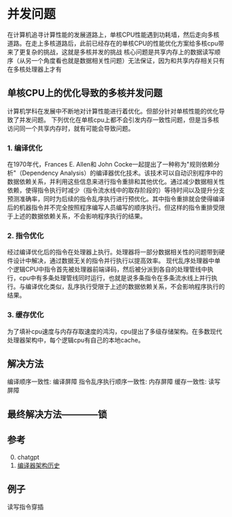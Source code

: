 # 并发问题
在计算机追寻计算性能的发展道路上，单核CPU性能遇到功耗墙，然后走向多核道路。在走上多核道路后，此前已经存在的单核CPU的性能优化方案给多核cpu带来了更复杂的挑战，这就是多核并发的挑战
核心问题是共享内存上的数据读写顺序（从另一个角度看也就是数据相关性问题）无法保证，因为和共享内存相关只有在多核处理器上才有
## 单核CPU上的优化导致的多核并发问题
计算机学科在发展中不断地对计算性能进行着优化。但部分针对单核性能的优化导致了并发问题。
下列优化在单核cpu上都不会引发内存一致性问题，但是当多核访问同一个共享内存时，就有可能会导致问题。
### 1. 编译优化
在1970年代，Frances E. Allen和 John Cocke一起提出了一种称为"规则依赖分析"（Dependency Analysis）的编译器优化技术。该技术可以自动识别程序中的数据依赖关系，并利用这些信息来进行指令重排和其他优化。通过减少数据相关性依赖，使得指令执行时减少（指令流水线中的取存阶段的）等待时间以及提升分支预测准确率，同时为后续的指令乱序执行进行预优化。其中指令重排就会使得编译后的机器指令并不完全按照程序编写人员编写的顺序执行。但这样的指令重排受限于上述的数据依赖关系，不会影响程序执行的结果。
### 2. 指令优化
经过编译优化后的指令在处理器上执行。处理器将一部分数据相关性的问题带到硬件设计中解决，通过数据无关的指令并行执行以提高效率。 现代乱序处理器中单个逻辑CPU中指令首先被处理器前端译码，然后被分派到各自的处理管线中执行，cpu中有多条处理管线同时运行，也就是说多条指令在多条流水线上并行执行。与编译优化类似，乱序执行受限于上述的数据依赖关系，不会影响程序执行的结果。
### 3. 缓存优化
为了填补cpu速度与内存存取速度的鸿沟，cpu提出了多级存储架构。在多数现代处理器架构中，每个逻辑cpu有自己的本地cache。
## 解决方法 
编译顺序一致性: 编译屏障
指令乱序执行顺序一致性: 内存屏障
缓存一致性: 读写屏障
## 最终解决方法————锁

## 参考
0. chatgpt
1. [编译器架构历史](https://en.wikipedia.org/wiki/History_of_compiler_construction)


## 例子
读写指令穿插